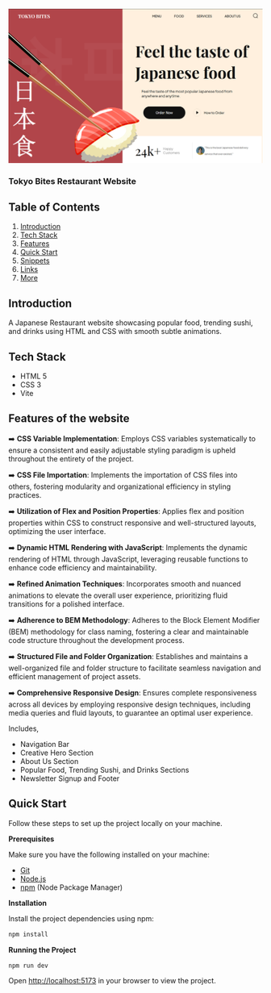 <div>
  <br />
    <a href="" target="_blank">
      <img src="https://github.com/hd2s/Japanese-Restaurant-Website/blob/main/screenshot.png" alt="Project Screenshot">
    </a>  
  <br />


  <h3>Tokyo Bites Restaurant Website</h3>

## <a name="table">Table of Contents</a>

1. [Introduction](#introduction)
2. [Tech Stack](#tech-stack)
3. [Features](#features)
4. [Quick Start](#quick-start)
5. [Snippets](#snippets)
6. [Links](#links)
7. [More](#more)


## <a name="introduction">Introduction</a>

A Japanese Restaurant website showcasing popular food, trending sushi, and drinks using HTML and CSS with smooth subtle animations. 


## <a name="tech-stack">Tech Stack</a>

- HTML 5
- CSS 3
- Vite

## <a name="features">Features of the website</a>

➡️ **CSS Variable Implementation**: Employs CSS variables systematically to ensure a consistent and easily adjustable styling paradigm is upheld throughout the entirety of the project.

➡️ **CSS File Importation**: Implements the importation of CSS files into others, fostering modularity and organizational efficiency in styling practices.

➡️ **Utilization of Flex and Position Properties**: Applies flex and position properties within CSS to construct responsive and well-structured layouts, optimizing the user interface.

➡️ **Dynamic HTML Rendering with JavaScript**: Implements the dynamic rendering of HTML through JavaScript, leveraging reusable functions to enhance code efficiency and maintainability.

➡️ **Refined Animation Techniques**: Incorporates smooth and nuanced animations to elevate the overall user experience, prioritizing fluid transitions for a polished interface.

➡️ **Adherence to BEM Methodology**: Adheres to the Block Element Modifier (BEM) methodology for class naming, fostering a clear and maintainable code structure throughout the development process.

➡️ **Structured File and Folder Organization**: Establishes and maintains a well-organized file and folder structure to facilitate seamless navigation and efficient management of project assets.

➡️ **Comprehensive Responsive Design**: Ensures complete responsiveness across all devices by employing responsive design techniques, including media queries and fluid layouts, to guarantee an optimal user experience.

Includes,
* Navigation Bar
* Creative Hero Section
* About Us Section
* Popular Food, Trending Sushi, and Drinks Sections
* Newsletter Signup and Footer


## <a name="quick-start">Quick Start</a>

Follow these steps to set up the project locally on your machine.

**Prerequisites**

Make sure you have the following installed on your machine:

- [Git](https://git-scm.com/)
- [Node.js](https://nodejs.org/en)
- [npm](https://www.npmjs.com/) (Node Package Manager)

**Installation**

Install the project dependencies using npm:

```bash
npm install
```

**Running the Project**

```bash
npm run dev
```

Open [http://localhost:5173](http://localhost:5173) in your browser to view the project.


#

